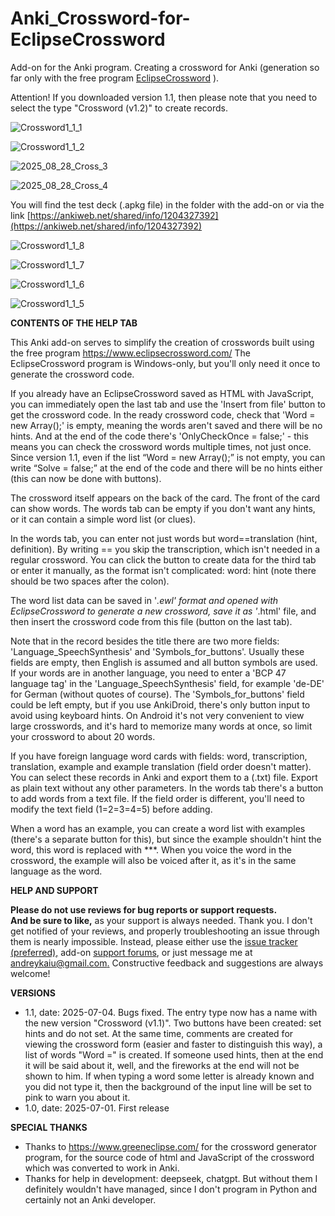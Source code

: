 # Anki_Crossword-for-EclipseCrossword
Add-on for the Anki program. Creating a crossword for Anki (generation so far only with the free program [EclipseCrossword](https://www.eclipsecrossword.com/) ).

Attention! If you downloaded version 1.1, then please note that you need to select the type "Crossword (v1.2)" to create records.

![Crossword1_1_1](https://github.com/user-attachments/assets/fe82edda-10ed-4a49-8948-7e134bde6026)

![Crossword1_1_2](https://github.com/user-attachments/assets/56828f13-d3d2-41b0-b82d-bbf3f9b19866)

![2025_08_28_Cross_3](https://github.com/user-attachments/assets/2803b2d3-63f4-4f3d-a05e-2917df7fdb97)

![2025_08_28_Cross_4](https://github.com/user-attachments/assets/c010400f-8812-42a3-8af7-53f760a767ee)


You will find the test deck (.apkg file) in the folder with the add-on or via the link [https://ankiweb.net/shared/info/1204327392](https://ankiweb.net/shared/info/1204327392)

![Crossword1_1_8](https://github.com/user-attachments/assets/8e6db676-2b7c-4c27-be3a-7b0f8d806c15)

![Crossword1_1_7](https://github.com/user-attachments/assets/4af5cc72-3e00-4fda-8848-41de3cd419d0)

![Crossword1_1_6](https://github.com/user-attachments/assets/cd5f801d-9b3b-4c2a-85de-e51c5bb0a63e)

![Crossword1_1_5](https://github.com/user-attachments/assets/229576b1-70e7-48c1-904c-1606ebcd0832)



**CONTENTS OF THE HELP TAB**

This Anki add-on serves to simplify the creation of crosswords built using the free program https://www.eclipsecrossword.com/
The EclipseCrossword program is Windows-only, but you'll only need it once to generate the crossword code.

If you already have an EclipseCrossword saved as HTML with JavaScript, you can immediately open the last tab and use the 'Insert from file' button to get the crossword code.
In the ready crossword code, check that 'Word = new Array();' is empty, meaning the words aren't saved and there will be no hints.
And at the end of the code there's 'OnlyCheckOnce = false;' - this means you can check the crossword words multiple times, not just once. Since version 1.1, even if the list “Word = new Array();” is not empty, you can write “Solve = false;” at the end of the code and there will be no hints either (this can now be done with buttons).

The crossword itself appears on the back of the card. The front of the card can show words.
The words tab can be empty if you don't want any hints, or it can contain a simple word list (or clues).

In the words tab, you can enter not just words but word==translation (hint, definition).
By writing == you skip the transcription, which isn't needed in a regular crossword.
You can click the button to create data for the third tab or enter it manually, as the format isn't complicated:
word:  hint
(note there should be two spaces after the colon).

The word list data can be saved in '*.ewl' format and opened with EclipseCrossword to generate a new crossword, save it as '*.html' file, and then insert the crossword code from this file (button on the last tab).

Note that in the record besides the title there are two more fields: 'Language_SpeechSynthesis' and 'Symbols_for_buttons'.
Usually these fields are empty, then English is assumed and all button symbols are used. If your words are in another language, you need to enter a 'BCP 47 language tag' in the 'Language_SpeechSynthesis' field, for example 'de-DE' for German (without quotes of course).
The 'Symbols_for_buttons' field could be left empty, but if you use AnkiDroid, there's only button input to avoid using keyboard hints. On Android it's not very convenient to view large crosswords, and it's hard to memorize many words at once, so limit your crossword to about 20 words.

If you have foreign language word cards with fields: word, transcription, translation, example and example translation (field order doesn't matter). You can select these records in Anki and export them to a (.txt) file. Export as plain text without any other parameters. In the words tab there's a button to add words from a text file. If the field order is different, you'll need to modify the text field (1=2=3=4=5) before adding.

When a word has an example, you can create a word list with examples (there's a separate button for this), but since the example shouldn't hint the word, this word is replaced with ***. When you voice the word in the crossword, the example will also be voiced after it, as it's in the same language as the word.


**HELP AND SUPPORT**

**Please do not use reviews for bug reports or support requests.**<br>
**And be sure to like,** as your support is always needed. Thank you.
I don't get notified of your reviews, and properly troubleshooting an issue through them is nearly impossible. Instead, please either use the [issue tracker (preferred),](https://github.com/AndreyKaiu/Anki_Crossword-for-EclipseCrossword/issues) add-on [support forums](https://forums.ankiweb.net/t/add-ons-simple-image-occlusion-official-support/60307), or just message me at [andreykaiu@gmail.com.](mailto:andreykaiu@gmail.com) Constructive feedback and suggestions are always welcome!

**VERSIONS**
- 1.1, date: 2025-07-04. Bugs fixed. The entry type now has a name with the new version "Crossword (v1.1)". Two buttons have been created: set hints and do not set. At the same time, comments are created for viewing the crossword form (easier and faster to distinguish this way), a list of words "Word =" is created. If someone used hints, then at the end it will be said about it, well, and the fireworks at the end will not be shown to him. If when typing a word some letter is already known and you did not type it, then the background of the input line will be set to pink to warn you about it.
- 1.0, date: 2025-07-01. First release

**SPECIAL THANKS**
- Thanks to https://www.greeneclipse.com/ for the crossword generator program, for the source code of html and JavaScript of the crossword which was converted to work in Anki.
- Thanks for help in development: deepseek, chatgpt. But without them I definitely wouldn't have managed, since I don't program in Python and certainly not an Anki developer.

